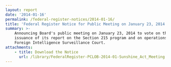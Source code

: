 ```yaml
---
layout: report
date: '2014-01-16'
permalink: /federal-register-notices/2014-01-16/
title: 'Federal Register Notice for Public Meeting on January 23, 2014'
summary: >-
    Announcing Board's public meeting on January 23, 2014 to vote on the
    issuance of its report on the Section 215 program and on operations of the
    Foreign Intelligence Surveillance Court.
attachments:
    - title: Download the Notice
      url: /library/FederalRegister-PCLOB-2014-01-Sunshine_Act_Meeting.pdf
---
```

